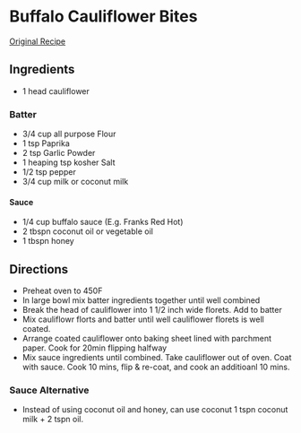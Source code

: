 # Buffalo Cauliflower Bites
[Original Recipe](https://communitymobilemarketorders.com/pages/buffalo-cauliflower-bites)

## Ingredients
* 1 head cauliflower

### Batter
* 3/4 cup all purpose Flour
* 1 tsp Paprika
* 2 tsp Garlic Powder
* 1 heaping tsp kosher Salt
* 1/2 tsp pepper
* 3/4 cup milk or coconut milk

#### Sauce
* 1/4 cup buffalo sauce (E.g. Franks Red Hot)
* 2 tbspn coconut oil or vegetable oil
* 1 tbspn honey

## Directions
* Preheat oven to 450F
* In large bowl mix batter ingredients together until well combined
* Break the head of cauliflower into 1 1/2 inch wide florets. Add to batter
* Mix cauliflowr florts and batter until well cauliflower florets is well coated.
* Arrange coated cauliflower onto baking sheet lined with parchment paper. Cook for 20min flipping halfway
* Mix sauce ingredients until combined. Take cauliflower out of oven. Coat with sauce. Cook 10 mins, flip & re-coat, and cook an additioanl 10 mins.

### Sauce Alternative
* Instead of using coconut oil and honey, can use coconut 1 tspn coconut milk  + 2 tspn oil.
